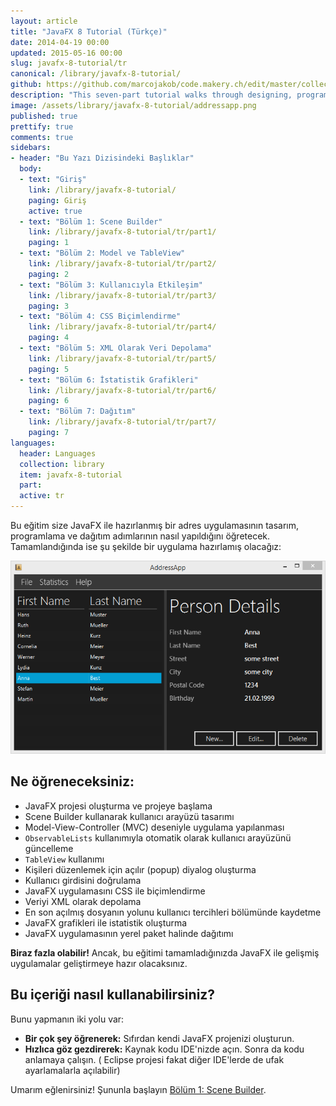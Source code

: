 ```yaml
---
layout: article
title: "JavaFX 8 Tutorial (Türkçe)"
date: 2014-04-19 00:00
updated: 2015-05-16 00:00
slug: javafx-8-tutorial/tr
canonical: /library/javafx-8-tutorial/
github: https://github.com/marcojakob/code.makery.ch/edit/master/collections/library/javafx-8-tutorial-tr.md
description: "This seven-part tutorial walks through designing, programming and deploying an address application with JavaFX."
image: /assets/library/javafx-8-tutorial/addressapp.png
published: true
prettify: true
comments: true
sidebars:
- header: "Bu Yazı Dizisindeki Başlıklar"
  body:
  - text: "Giriş"
    link: /library/javafx-8-tutorial/
    paging: Giriş
    active: true
  - text: "Bölüm 1: Scene Builder"
    link: /library/javafx-8-tutorial/tr/part1/
    paging: 1
  - text: "Bölüm 2: Model ve TableView"
    link: /library/javafx-8-tutorial/tr/part2/
    paging: 2
  - text: "Bölüm 3: Kullanıcıyla Etkileşim"
    link: /library/javafx-8-tutorial/tr/part3/
    paging: 3
  - text: "Bölüm 4: CSS Biçimlendirme"
    link: /library/javafx-8-tutorial/tr/part4/
    paging: 4
  - text: "Bölüm 5: XML Olarak Veri Depolama"
    link: /library/javafx-8-tutorial/tr/part5/
    paging: 5
  - text: "Bölüm 6: İstatistik Grafikleri"
    link: /library/javafx-8-tutorial/tr/part6/
    paging: 6
  - text: "Bölüm 7: Dağıtım"
    link: /library/javafx-8-tutorial/tr/part7/
    paging: 7
languages: 
  header: Languages
  collection: library
  item: javafx-8-tutorial
  part: 
  active: tr
---
```


Bu eğitim size JavaFX ile hazırlanmış bir adres uygulamasının tasarım, programlama ve dağıtım adımlarının nasıl yapıldığını öğretecek. Tamamlandığında ise şu şekilde bir uygulama hazırlamış olacağız:

![Screenshot AddressApp](/assets/library/javafx-8-tutorial/addressapp.png)


## Ne öğreneceksiniz:

* JavaFX projesi oluşturma ve projeye başlama
* Scene Builder kullanarak kullanıcı arayüzü tasarımı
* Model-View-Controller (MVC) deseniyle uygulama yapılanması
* `ObservableLists` kullanımıyla otomatik olarak kullanıcı arayüzünü güncelleme
* `TableView` kullanımı
* Kişileri düzenlemek için açılır (popup) diyalog oluşturma
* Kullanıcı girdisini doğrulama
* JavaFX uygulamasını CSS ile biçimlendirme
* Veriyi XML olarak depolama
* En son açılmış dosyanın yolunu kullanıcı tercihleri bölümünde kaydetme
* JavaFX grafikleri ile istatistik oluşturma
* JavaFX uygulamasının yerel paket halinde dağıtımı

**Biraz fazla olabilir!** Ancak, bu eğitimi tamamladığınızda JavaFX ile gelişmiş uygulamalar geliştirmeye hazır olacaksınız.

## Bu içeriği nasıl kullanabilirsiniz?

Bunu yapmanın iki yolu var:

* **Bir çok şey öğrenerek:** Sıfırdan kendi JavaFX projenizi oluşturun.
* **Hızlıca göz gezdirerek:** Kaynak kodu IDE'nizde açın. Sonra da kodu anlamaya çalışın. ( Eclipse projesi fakat diğer IDE'lerde de ufak ayarlamalarla açılabilir)

Umarım eğlenirsiniz! Şununla başlayın [Bölüm 1: Scene Builder](/library/javafx-8-tutorial/tr/part1/).
